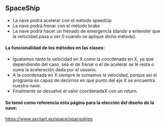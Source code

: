 ## SpaceShip

- La nave podrá acelerar con el método speedUp
- La nave podrá frenar con el método brake
- La nave podrá hacer un frenado de emergencia (dando a entender que la velocidad pasa a ser 0 cuando se aplique dicho método).

#### La funcionalidad de los métodos en las clases:

- Igualamos tanto la velocidad en X como la coordenada en X, ya que dependiendo del caso, sea el de frenar o el de acelerar se le resta o suma la aceleración dada por el usuario.
- A la coordenada en X siempre le sumamos la velocidad, porque así el programa es capaz de decirnos en qué punto del eje X se encuentra nuestra nave.
- Finalmente se devuelve el valor coordenadaX con un return.
#### Se tomó como referencia esta página para la elección del diseño de la nave: 

https://www.asciiart.eu/space/spaceships